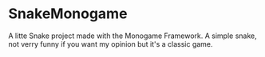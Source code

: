 # SnakeMonogame

A litte Snake project made with the Monogame Framework.
A simple snake, not verry funny if you want my opinion but it's a classic game.
